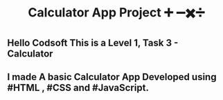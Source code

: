 <h1 align="center">Calculator App Project ➕ ➖✖️➗</h1>

## Hello Codsoft This is a Level 1, Task 3 - Calculator 
## I made A basic Calculator App Developed using #HTML , #CSS and #JavaScript.
